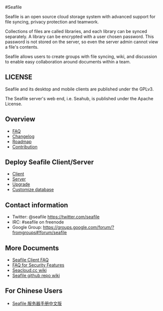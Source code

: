 #Seafile

Seafile is an open source cloud storage system with advanced
support for file syncing, privacy protection and teamwork.

Collections of files are called libraries, and each library can be synced
separately. A library can be encrypted with a user chosen password. This
password is not stored on the server, so even the server admin cannot view a
file's contents.

Seafile allows users to create groups with file syncing, wiki, and discussion to
enable easy collaboration around documents within a team.

## LICENSE

Seafile and its desktop and mobile clients are published under the GPLv3.

The Seafile server's web end, i.e. Seahub, is published under the Apache
License.

## Overview

* [FAQ](faq.md)
* [Changelog](changelog.md)
* [Roadmap](roadmap.md)
* [Contribution](contribution.md)

## Deploy Seafile Client/Server

* [Client](deploy/client.md)
* [Server](deploy/server.md)
* [Upgrade](deploy/upgrade.md)
* [Customize database](deploy/db.md)


## Contact information
* Twitter: @seafile https://twitter.com/seafile
* IRC: #seafile on freenode
* Google Group: https://groups.google.com/forum/?fromgroups#!forum/seafile

## More Documents

* [Seafile Client FAQ](https://seacloud.cc/group/3/wiki/)
* [FAQ for Security Features](https://seacloud.cc/group/3/wiki/faq-for-security-features/)
* [Seacloud.cc wiki](https://seacloud.cc/group/3/wiki_pages/)
* [Seafile github repo wiki](https://github.com/haiwen/seafile/wiki)

## For Chinese Users

* [Seafile 服务器手册中文版](chinese.md)

